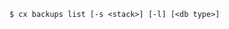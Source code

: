 <!-- usedin: [ _includes/_inlines/Toolbelt/common/backups/backups_usage-1.md] -->

```
$ cx backups list [-s <stack>] [-l] [<db type>]
```
